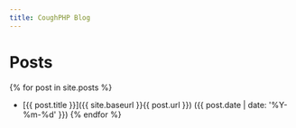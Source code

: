 ```yaml
---
title: CoughPHP Blog
---
```


Posts
=====

{% for post in site.posts %}
  - [{{ post.title }}]({{ site.baseurl }}{{ post.url }}) ({{ post.date | date: '%Y-%m-%d' }})
{% endfor %}
